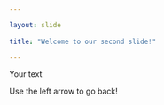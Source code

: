 ```yaml
---

layout: slide
	
title: "Welcome to our second slide!"

---
```

	
Your text

Use the left arrow to go back!
